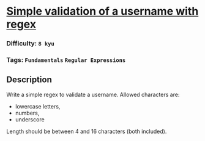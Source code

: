 # [Simple validation of a username with regex](https://www.codewars.com/kata/56a3f08aa9a6cc9b75000023)

### Difficulty: `8 kyu`

### Tags: `Fundamentals` `Regular Expressions`

## Description

Write a simple regex to validate a username. Allowed characters are:

- lowercase letters,
- numbers,
- underscore

Length should be between 4 and 16 characters (both included).




